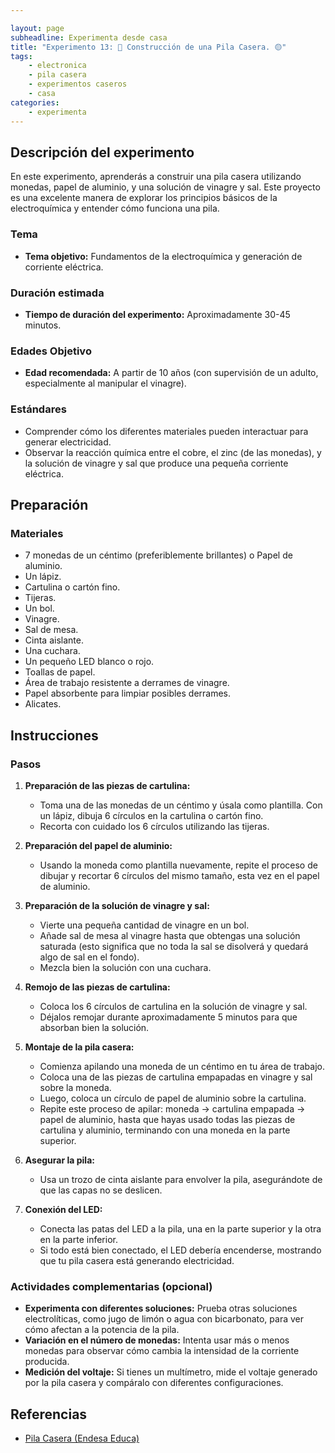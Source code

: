 ```yaml
---

layout: page
subheadline: Experimenta desde casa
title: "Experimento 13: 🔋 Construcción de una Pila Casera. 🟡"
tags:
    - electronica
    - pila casera
    - experimentos caseros
    - casa
categories:
    - experimenta
---
```


## Descripción del experimento

En este experimento, aprenderás a construir una pila casera utilizando monedas, papel de aluminio, y una solución de vinagre y sal. Este proyecto es una excelente manera de explorar los principios básicos de la electroquímica y entender cómo funciona una pila.

### Tema

- **Tema objetivo:** Fundamentos de la electroquímica y generación de corriente eléctrica.

### Duración estimada

- **Tiempo de duración del experimento:** Aproximadamente 30-45 minutos.

### Edades Objetivo

- **Edad recomendada:** A partir de 10 años (con supervisión de un adulto, especialmente al manipular el vinagre).

### Estándares

- Comprender cómo los diferentes materiales pueden interactuar para generar electricidad.
- Observar la reacción química entre el cobre, el zinc (de las monedas), y la solución de vinagre y sal que produce una pequeña corriente eléctrica.

## Preparación

### Materiales

- 7 monedas de un céntimo (preferiblemente brillantes) o Papel de aluminio.
- Un lápiz.
- Cartulina o cartón fino.
- Tijeras.
- Un bol.
- Vinagre.
- Sal de mesa.
- Cinta aislante.
- Una cuchara.
- Un pequeño LED blanco o rojo.
- Toallas de papel.
- Área de trabajo resistente a derrames de vinagre.
- Papel absorbente para limpiar posibles derrames.
- Alicates. 

## Instrucciones

### Pasos

1. **Preparación de las piezas de cartulina:**
   - Toma una de las monedas de un céntimo y úsala como plantilla. Con un lápiz, dibuja 6 círculos en la cartulina o cartón fino.
   - Recorta con cuidado los 6 círculos utilizando las tijeras.

2. **Preparación del papel de aluminio:**
   - Usando la moneda como plantilla nuevamente, repite el proceso de dibujar y recortar 6 círculos del mismo tamaño, esta vez en el papel de aluminio.

3. **Preparación de la solución de vinagre y sal:**
   - Vierte una pequeña cantidad de vinagre en un bol.
   - Añade sal de mesa al vinagre hasta que obtengas una solución saturada (esto significa que no toda la sal se disolverá y quedará algo de sal en el fondo).
   - Mezcla bien la solución con una cuchara.

4. **Remojo de las piezas de cartulina:**
   - Coloca los 6 círculos de cartulina en la solución de vinagre y sal.
   - Déjalos remojar durante aproximadamente 5 minutos para que absorban bien la solución.

5. **Montaje de la pila casera:**
   - Comienza apilando una moneda de un céntimo en tu área de trabajo.
   - Coloca una de las piezas de cartulina empapadas en vinagre y sal sobre la moneda.
   - Luego, coloca un círculo de papel de aluminio sobre la cartulina.
   - Repite este proceso de apilar: moneda → cartulina empapada → papel de aluminio, hasta que hayas usado todas las piezas de cartulina y aluminio, terminando con una moneda en la parte superior.

6. **Asegurar la pila:**
   - Usa un trozo de cinta aislante para envolver la pila, asegurándote de que las capas no se deslicen.

7. **Conexión del LED:**
   - Conecta las patas del LED a la pila, una en la parte superior y la otra en la parte inferior.
   - Si todo está bien conectado, el LED debería encenderse, mostrando que tu pila casera está generando electricidad.

### Actividades complementarias (opcional)

- **Experimenta con diferentes soluciones:** Prueba otras soluciones electrolíticas, como jugo de limón o agua con bicarbonato, para ver cómo afectan a la potencia de la pila.
- **Variación en el número de monedas:** Intenta usar más o menos monedas para observar cómo cambia la intensidad de la corriente producida.
- **Medición del voltaje:** Si tienes un multímetro, mide el voltaje generado por la pila casera y compáralo con diferentes configuraciones.

## Referencias
- [Pila Casera (Endesa Educa)](https://www.fundacionendesa.org/es/educacion/endesa-educa/blog/pila-casera-con-monedas)